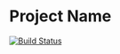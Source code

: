 # Project Name

[![Build Status](https://github.com/PG-7V/site_check/actions/workflows/django.yml/badge.svg?branch=main)](https://github.com/PG-7V/site_check/actions/workflows/django.yml)